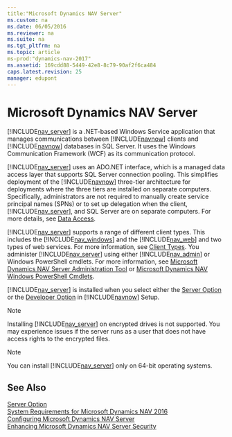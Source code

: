 ```yaml
---
title:"Microsoft Dynamics NAV Server"
ms.custom: na
ms.date: 06/05/2016
ms.reviewer: na
ms.suite: na
ms.tgt_pltfrm: na
ms.topic: article
ms-prod:"dynamics-nav-2017"
ms.assetid: 169cdd88-5449-42e8-8c79-90af2f6ca484
caps.latest.revision: 25
manager: edupont
---
```

# Microsoft Dynamics NAV Server
[!INCLUDE[nav_server](includes/nav_server_md.md)] is a .NET\-based Windows Service application that manages communications between [!INCLUDE[navnow](includes/navnow_md.md)] clients and [!INCLUDE[navnow](includes/navnow_md.md)] databases in SQL Server. It uses the Windows Communication Framework \(WCF\) as its communication protocol.  
  
 [!INCLUDE[nav_server](includes/nav_server_md.md)] uses an ADO.NET interface, which is a managed data access layer that supports SQL Server connection pooling. This simplifies deployment of the [!INCLUDE[navnow](includes/navnow_md.md)] three\-tier architecture for deployments where the three tiers are installed on separate computers. Specifically, administrators are not required to manually create service principal names \(SPNs\) or to set up delegation when the client, [!INCLUDE[nav_server](includes/nav_server_md.md)], and SQL Server are on separate computers. For more details, see [Data Access](Data-Access.md).  
  
 [!INCLUDE[nav_server](includes/nav_server_md.md)] supports a range of different client types. This includes the [!INCLUDE[nav_windows](includes/nav_windows_md.md)] and the [!INCLUDE[nav_web](includes/nav_web_md.md)] and two types of web services. For more information, see [Client Types](Client-Types.md). You administer [!INCLUDE[nav_server](includes/nav_server_md.md)] using either [!INCLUDE[nav_admin](includes/nav_admin_md.md)] or Windows PowerShell cmdlets. For more information, see  [Microsoft Dynamics NAV Server Administration Tool](Microsoft-Dynamics-NAV-Server-Administration-Tool.md) or [Microsoft Dynamics NAV Windows PowerShell Cmdlets](Microsoft-Dynamics-NAV-Windows-PowerShell-Cmdlets.md).  
  
 [!INCLUDE[nav_server](includes/nav_server_md.md)] is installed when you select either the [Server Option](Server-Option.md) or the [Developer Option](Developer-Option.md) in [!INCLUDE[navnow](includes/navnow_md.md)] Setup.  
  
> [!NOTE]  
>  Installing [!INCLUDE[nav_server](includes/nav_server_md.md)] on encrypted drives is not supported. You may experience issues if the server runs as a user that does not have access rights to the encrypted files.  
  
> [!NOTE]  
>  You can install [!INCLUDE[nav_server](includes/nav_server_md.md)] only on 64\-bit operating systems.  
  
## See Also  
 [Server Option](Server-Option.md)   
 [System Requirements for Microsoft Dynamics NAV 2016](System-Requirements-for-Microsoft-Dynamics-NAV-2016.md)   
 [Configuring Microsoft Dynamics NAV Server](Configuring-Microsoft-Dynamics-NAV-Server.md)   
 [Enhancing Microsoft Dynamics NAV Server Security](Enhancing-Microsoft-Dynamics-NAV-Server-Security.md)